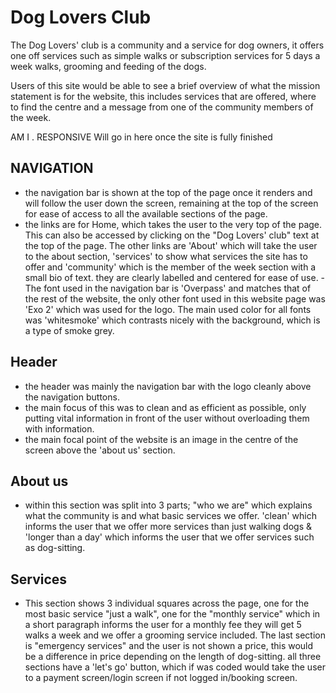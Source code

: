 # Dog Lovers Club

The Dog Lovers' club is a community and a service for dog owners, it offers one off services such as simple walks or subscription services for 5 days a week walks, grooming and feeding of the dogs.

Users of this site would be able to see a brief overview of what the mission statement is for the website, this includes services that are offered, where to find the centre and a message from one of the community members of the week.

AM I . RESPONSIVE Will go in here once the site is fully finished

## NAVIGATION
- the navigation bar is shown at the top of the page once it renders and will follow the user down the screen, remaining at the top of the screen for ease of access to all the available sections of the page.
- the links are for Home, which takes the user to the very top of the page. This can also be accessed by clicking on the "Dog Lovers' club" text at the top of the page. The other links are 'About' which will take the user to the about section, 'services' to show what services the site has to offer and 'community' which is the member of the week section with a small bio of text. they are clearly labelled and centered for ease of use.
-The font used in the navigation bar is 'Overpass' and matches that of the rest of the website, the only other font used in this website page was 'Exo 2' which was used for the logo. The main used color for all fonts was 'whitesmoke' which contrasts nicely with the background, which is a type of smoke grey. 


## Header
- the header was mainly the navigation bar with the logo cleanly above the navigation buttons.
- the main focus of this was to clean and as efficient as possible, only putting vital information in front of the user without overloading them with information.
- the main focal point of the website is an image in the centre of the screen above the 'about us' section.

## About us
- within this section was split into 3 parts; "who we are" which explains what the community is and what basic services we offer.  'clean' which informs the user that we offer more services than just walking dogs & 'longer than a day' which  informs the user that we offer services such as dog-sitting.

## Services
- This section shows 3 individual squares across the page, one for the most basic service "just a walk", one for the "monthly service" which in a short paragraph informs the user for a monthly fee they will get 5 walks a week and we offer a grooming service included. The last section is "emergency services" and the user is not shown a price, this would be a difference in price depending on the length of dog-sitting. all three sections have a 'let's go' button, which if was coded would take the user to a payment screen/login screen if not logged in/booking screen.